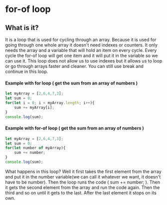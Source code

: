 # for-of loop
## What is it?
It is a loop that is used for cycling through an array. Because it is used for going through one whole array it doesn't need indexes or counters. It only needs the array and a variable that will hold an item on every cycle. Every cycle the for-of loop will get one item and it will put it in the variable so we can use it. This loop does not allow us to use indexes but it allows us to loop or go through arrays faster and cleaner. You can still use break and continue in this loop. 

#### Example with for loop ( get the sum from an array of numbers )
```javascript
let myArray = [2,6,4,7,3];
let sum = 0;
for(let i = 0; i < myArray.length; i++){
    sum += myArray[i];
}
console.log(sum);
```
#### Example with for-of loop ( get the sum from an array of numbers )
```javascript
let myArray = [2,6,4,7,3];
let sum = 0;
for(let number of myArray){
    sum += number;
}
console.log(sum);
```
What happens in this loop? Well it first takes the first element from the array and put it in the number variable(we can call it whatever we want, it doesn't have to be number). Then the loop runs the code ( sum += number; ). Then it gets the second element from the array and run the code again. Then the third and so on until it gets to the last. After the last element it stops on its own.  